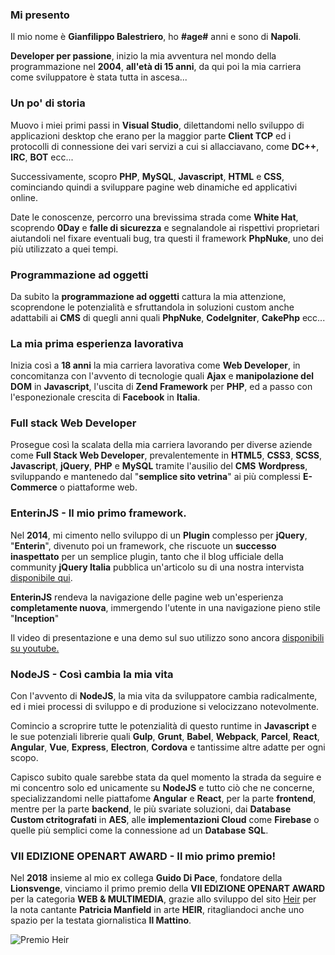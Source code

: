 ### Mi presento

Il mio nome è **Gianfilippo Balestriero**, ho **#age#** anni e sono di **Napoli**.

**Developer per passione**, inizio la mia avventura nel mondo della programmazione nel **2004**, **all'età di 15 anni**, da qui poi la mia carriera come sviluppatore è stata tutta in ascesa...

### Un po' di storia

Muovo i miei primi passi in **Visual Studio**, dilettandomi nello sviluppo di applicazioni desktop che erano per la maggior parte **Client TCP** ed i protocolli di connessione dei vari servizi a cui si allacciavano, come **DC++**, **IRC**, **BOT** ecc...

Successivamente, scopro **PHP**, **MySQL**, **Javascript**, **HTML** e **CSS**, cominciando quindi a sviluppare pagine web dinamiche ed applicativi online.

Date le conoscenze, percorro una brevissima strada come **White Hat**, scoprendo **0Day** e **falle di sicurezza** e segnalandole ai rispettivi proprietari aiutandoli nel fixare eventuali bug, tra questi il framework **PhpNuke**, uno dei più utilizzato a quei tempi.

### Programmazione ad oggetti

Da subito la **programmazione ad oggetti** cattura la mia attenzione, scoprendone le potenzialità e sfruttandola in soluzioni custom anche adattabili ai **CMS** di quegli anni quali **PhpNuke**, **CodeIgniter**, **CakePhp** ecc...

### La mia prima esperienza lavorativa

Inizia così a **18 anni** la mia carriera lavorativa come **Web Developer**, in concomitanza con l'avvento di tecnologie quali **Ajax** e **manipolazione del DOM** in **Javascript**, l'uscita di **Zend Framework** per **PHP**, ed a passo con l'esponezionale crescita di **Facebook** in **Italia**.

### Full stack Web Developer

Prosegue così la scalata della mia carriera lavorando per diverse aziende come **Full Stack Web Developer**, prevalentemente in **HTML5**, **CSS3**, **SCSS**, **Javascript**, **jQuery**, **PHP** e **MySQL** tramite l'ausilio del **CMS** **Wordpress**, sviluppando e mantenedo dal "**semplice sito vetrina**" ai più complessi **E-Commerce** o piattaforme web.

### EnterinJS - Il mio primo framework.

Nel **2014**, mi cimento nello sviluppo di un **Plugin** complesso per **jQuery**, "**Enterin**", divenuto poi un framework, che riscuote un **successo inaspettato** per un semplice plugin, tanto che il blog ufficiale della community **jQuery Italia** pubblica un'articolo su di una nostra intervista <a target="_blank" rel="nofollow" href="https://www.jqueryitalia.org/enterin-effetti-inception-sulla-tua-pagina-web/">disponibile qui</a>.

**EnterinJS** rendeva la navigazione delle pagine web un'esperienza **completamente nuova**, immergendo l'utente in una navigazione pieno stile "**Inception**"

Il video di presentazione e una demo sul suo utilizzo sono ancora <a target="_blank" rel="nofollow" href="https://www.youtube.com/watch?v=t8BnXaBLWf4">disponibili su youtube.</a>

### NodeJS - Così cambia la mia vita

Con l'avvento di **NodeJS**, la mia vita da sviluppatore cambia radicalmente, ed i miei processi di sviluppo e di produzione si velocizzano notevolmente.

Comincio a scroprire tutte le potenzialità di questo runtime in **Javascript** e le sue potenziali librerie quali **Gulp**, **Grunt**, **Babel**, **Webpack**, **Parcel**, **React**, **Angular**, **Vue**, **Express**, **Electron**, **Cordova** e tantissime altre adatte per ogni scopo.

Capisco subito quale sarebbe stata da quel momento la strada da seguire e mi concentro solo ed unicamente su **NodeJS** e tutto ciò che ne concerne, specializzandomi nelle piattafome **Angular** e **React**, per la parte **frontend**, mentre per la parte **backend**, le più svariate soluzioni, dai **Database Custom ctritografati** in **AES**, alle **implementazioni Cloud** come **Firebase** o quelle più semplici come la connessione ad un **Database** **SQL**.

### VII EDIZIONE OPENART AWARD - Il mio primo premio!

Nel **2018** insieme al mio ex collega **Guido Di Pace**, fondatore della **Lionsvenge**, vinciamo il primo premio della **VII EDIZIONE OPENART AWARD** per la categoria **WEB & MULTIMEDIA**, grazie allo sviluppo del sito <a href="https://heir.live">Heir</a> per la nota cantante **Patricia Manfield** in arte **HEIR**, ritagliandoci anche uno spazio per la testata giornalistica **Il Mattino**.

![Premio Heir](https://user-images.githubusercontent.com/16978824/192358072-1bf63424-e6ac-4dee-b59a-abf96abe9ea1.jpg)
